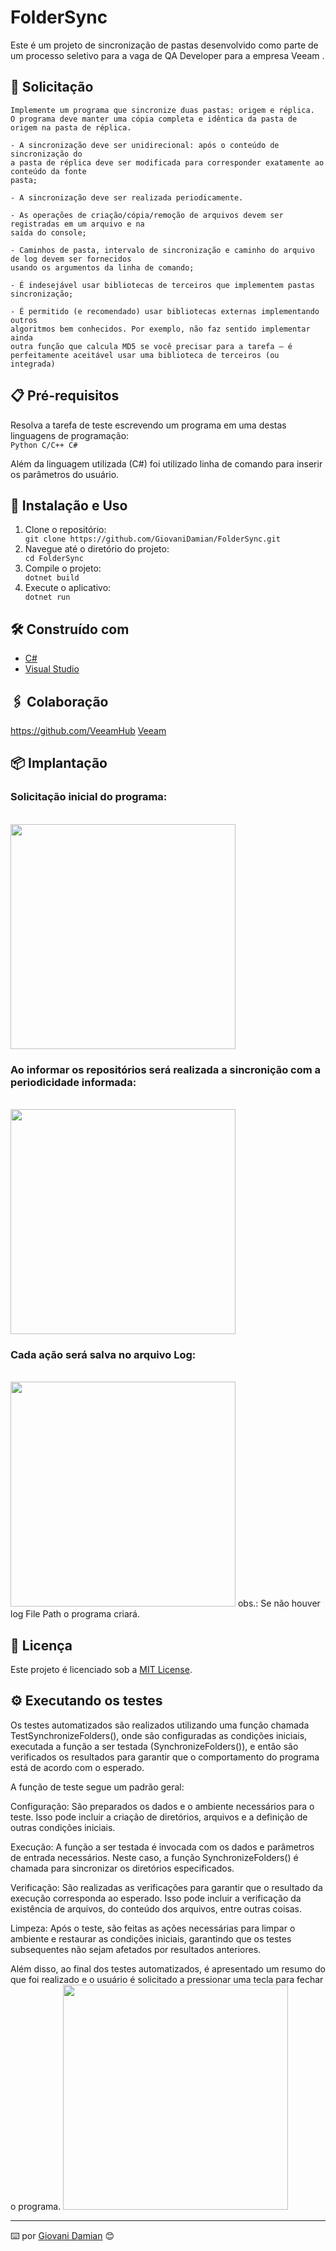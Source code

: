 # FolderSync
Este é um projeto de sincronização de pastas desenvolvido como parte de um processo seletivo para a vaga de QA Developer para a empresa Veeam .

## 🚀 Solicitação
```
Implemente um programa que sincronize duas pastas: origem e réplica. 
O programa deve manter uma cópia completa e idêntica da pasta de origem na pasta de réplica.

- A sincronização deve ser unidirecional: após o conteúdo de sincronização do
a pasta de réplica deve ser modificada para corresponder exatamente ao conteúdo da fonte
pasta;

- A sincronização deve ser realizada periodicamente.

- As operações de criação/cópia/remoção de arquivos devem ser registradas em um arquivo e na
saída do console;

- Caminhos de pasta, intervalo de sincronização e caminho do arquivo de log devem ser fornecidos
usando os argumentos da linha de comando;

- É indesejável usar bibliotecas de terceiros que implementem pastas
sincronização;

- É permitido (e recomendado) usar bibliotecas externas implementando outros
algoritmos bem conhecidos. Por exemplo, não faz sentido implementar ainda
outra função que calcula MD5 se você precisar para a tarefa – é
perfeitamente aceitável usar uma biblioteca de terceiros (ou integrada)
```

## 📋 Pré-requisitos

Resolva a tarefa de teste escrevendo um programa em uma destas linguagens de programação:</br>
<code>Python
C/C++
C#</code>

Além da linguagem utilizada (C#) foi utilizado linha de comando para inserir os parâmetros do usuário.

## 🔧 Instalação e Uso

<ol>
  <li>Clone o repositório:</li>
  <code>git clone https://github.com/GiovaniDamian/FolderSync.git</code>
  <li>Navegue até o diretório do projeto:</li>
  <code>cd FolderSync</code>
  <li>Compile o projeto:</li>
  <code>dotnet build</code>
  <li>Execute o aplicativo:</li>
  <code>dotnet run</code>
</ol>


## 🛠️ Construído com

* [C#]([https://maven.apache.org/](https://learn.microsoft.com/pt-br/dotnet/csharp/))
* [Visual Studio]([http://www.dropwizard.io/1.0.2/docs/](https://visualstudio.microsoft.com/pt-br/))

## 🖇️ Colaboração

https://github.com/VeeamHub
<a href="https://www.veeam.com/br">Veeam</a>

## 📦 Implantação

<h3>Solicitação inicial do programa:</h3></br>
<img height="360em" src="https://github.com/GiovaniDamian/FolderSync/assets/60575219/65fcac49-9221-451b-88f4-776e14622f17"/></br>
<h3>Ao informar os repositórios será realizada a sincronição com a periodicidade informada:</h3></br>
<img height="360em" src="https://github.com/GiovaniDamian/FolderSync/assets/60575219/4aaf42f9-2620-49c9-92f9-41f493112c8b"/></br>
<h3>Cada ação será salva no arquivo Log:</h3></br>
<img height="360em" src="https://github.com/GiovaniDamian/FolderSync/assets/60575219/54d77302-b58c-44d6-8ab4-11c6b2155999"/>
obs.: Se não houver log File Path o programa criará.

## 📄 Licença

Este projeto é licenciado sob a <a href="LICENSE">MIT License</a>.

## ⚙️ Executando os testes
Os testes automatizados são realizados utilizando uma função chamada TestSynchronizeFolders(), onde são configuradas as condições iniciais, executada a função a ser testada (SynchronizeFolders()), e então são verificados os resultados para garantir que o comportamento do programa está de acordo com o esperado.

A função de teste segue um padrão geral:

Configuração: São preparados os dados e o ambiente necessários para o teste. Isso pode incluir a criação de diretórios, arquivos e a definição de outras condições iniciais.

Execução: A função a ser testada é invocada com os dados e parâmetros de entrada necessários. Neste caso, a função SynchronizeFolders() é chamada para sincronizar os diretórios especificados.

Verificação: São realizadas as verificações para garantir que o resultado da execução corresponda ao esperado. Isso pode incluir a verificação da existência de arquivos, do conteúdo dos arquivos, entre outras coisas.

Limpeza: Após o teste, são feitas as ações necessárias para limpar o ambiente e restaurar as condições iniciais, garantindo que os testes subsequentes não sejam afetados por resultados anteriores.

Além disso, ao final dos testes automatizados, é apresentado um resumo do que foi realizado e o usuário é solicitado a pressionar uma tecla para fechar o programa.
<img height="360em" src="https://github.com/GiovaniDamian/FolderSync/assets/60575219/7aa35137-db48-4487-85e2-a0917fc8951d"/>

---
⌨️ por [Giovani Damian]([https://gist.github.com/lohhans](https://github.com/GiovaniDamian)https://github.com/GiovaniDamian) 😊

